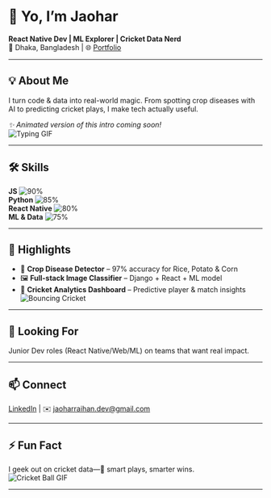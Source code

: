 # 👋 Yo, I’m Jaohar
**React Native Dev | ML Explorer | Cricket Data Nerd**  
📍 Dhaka, Bangladesh | 🌐 [Portfolio](https://jaoharraihan.github.io)

---

## 💡 About Me
I turn code & data into real-world magic. From spotting crop diseases with AI to predicting cricket plays, I make tech actually useful.  

*✨ Animated version of this intro coming soon!*  
![Typing GIF](https://media.giphy.com/media/l0HlNQ03J5JxX6lva/giphy.gif) <!-- Replace with your own custom GIF -->

---

## 🛠️ Skills

**JS** ![90%](https://progress-bar.dev/90/)  
**Python** ![85%](https://progress-bar.dev/85/)  
**React Native** ![80%](https://progress-bar.dev/80/)  
**ML & Data** ![75%](https://progress-bar.dev/75/)  

---

## 🚀 Highlights

- 🌾 **Crop Disease Detector** – 97% accuracy for Rice, Potato & Corn  
- 🖼️ **Full-stack Image Classifier** – Django + React + ML model  
- 🏏 **Cricket Analytics Dashboard** – Predictive player & match insights ![Bouncing Cricket](https://media.giphy.com/media/3o7TKtnuHOHHUjR38Y/giphy.gif) <!-- Replace with custom cricket GIF -->

---

## 🎯 Looking For
Junior Dev roles (React Native/Web/ML) on teams that want real impact.  

---

## 📫 Connect
[LinkedIn](https://www.linkedin.com/in/jaoharraihan) | ✉️ jaoharraihan.dev@gmail.com  

---

## ⚡ Fun Fact
I geek out on cricket data—🏏 smart plays, smarter wins.  
![Cricket Ball GIF](https://media.giphy.com/media/3oKIPwoeGErMmaI43C/giphy.gif) <!-- Replace with your own cricket GIF -->

---

